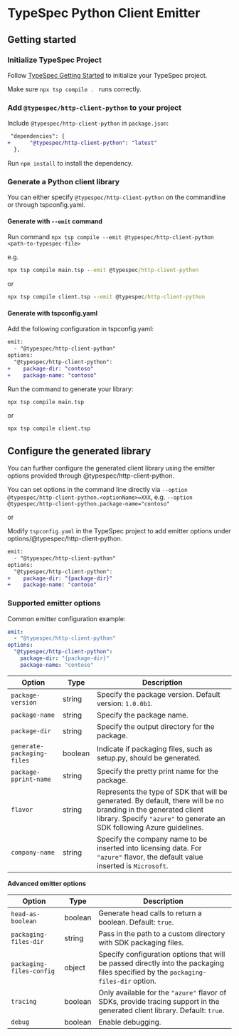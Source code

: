 # TypeSpec Python Client Emitter

## Getting started

### Initialize TypeSpec Project

Follow [TypeSpec Getting Started](https://typespec.io/docs) to initialize your TypeSpec project.

Make sure `npx tsp compile . ` runs correctly.

### Add `@typespec/http-client-python` to your project

Include `@typespec/http-client-python` in `package.json`:

```diff
 "dependencies": {
+      "@typespec/http-client-python": "latest"
  },
```

Run `npm install` to install the dependency.

### Generate a Python client library

You can either specify `@typespec/http-client-python` on the commandline or through tspconfig.yaml.

#### Generate with `--emit` command

Run command `npx tsp compile --emit @typespec/http-client-python <path-to-typespec-file>`

e.g.

```cmd
npx tsp compile main.tsp --emit @typespec/http-client-python
```

or

```cmd
npx tsp compile client.tsp --emit @typespec/http-client-python
```

#### Generate with tspconfig.yaml

Add the following configuration in tspconfig.yaml:

```diff
emit:
  - "@typespec/http-client-python"
options:
  "@typespec/http-client-python":
+    package-dir: "contoso"
+    package-name: "contoso"
```

Run the command to generate your library:

```cmd
npx tsp compile main.tsp
```

or

```cmd
npx tsp compile client.tsp
```

## Configure the generated library

You can further configure the generated client library using the emitter options provided through @typespec/http-client-python.

You can set options in the command line directly via `--option @typespec/http-client-python.<optionName>=XXX`, e.g. `--option @typespec/http-client-python.package-name="contoso"`

or

Modify `tspconfig.yaml` in the TypeSpec project to add emitter options under options/@typespec/http-client-python.

```diff
emit:
  - "@typespec/http-client-python"
options:
  "@typespec/http-client-python":
+    package-dir: "{package-dir}"
+    package-name: "contoso"
```

### Supported emitter options

Common emitter configuration example:

```yaml
emit:
  - "@typespec/http-client-python"
options:
  "@typespec/http-client-python":
    package-dir: "{package-dir}"
    package-name: "contoso"
```

| Option                     | Type    | Description                                                                                                                                                                                |
| -------------------------- | ------- | ------------------------------------------------------------------------------------------------------------------------------------------------------------------------------------------ |
| `package-version`          | string  | Specify the package version. Default version: `1.0.0b1`.                                                                                                                                   |
| `package-name`             | string  | Specify the package name.                                                                                                                                                                  |
| `package-dir`              | string  | Specify the output directory for the package.                                                                                                                                              |
| `generate-packaging-files` | boolean | Indicate if packaging files, such as setup.py, should be generated.                                                                                                                        |
| `package-pprint-name`      | string  | Specify the pretty print name for the package.                                                                                                                                             |
| `flavor`                   | string  | Represents the type of SDK that will be generated. By default, there will be no branding in the generated client library. Specify `"azure"` to generate an SDK following Azure guidelines. |
| `company-name`             | string  | Specify the company name to be inserted into licensing data. For `"azure"` flavor, the default value inserted is `Microsoft`.                                                              |

**Advanced emitter options**

| Option                   | Type    | Description                                                                                                                        |
| ------------------------ | ------- | ---------------------------------------------------------------------------------------------------------------------------------- |
| `head-as-boolean`        | boolean | Generate head calls to return a boolean. Default: `true`.                                                                          |
| `packaging-files-dir`    | string  | Pass in the path to a custom directory with SDK packaging files.                                                                   |
| `packaging-files-config` | object  | Specify configuration options that will be passed directly into the packaging files specified by the `packaging-files-dir` option. |
| `tracing`                | boolean | Only available for the `"azure"` flavor of SDKs, provide tracing support in the generated client library. Default: `true`.         |
| `debug`                  | boolean | Enable debugging.                                                                                                                  |
